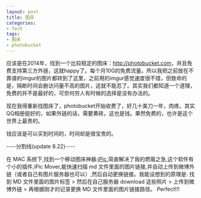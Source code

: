 ```yaml
---
layout: post
title: 图床
categories:
- Tech
tags:
- 图床
- photobucket
---
```


应该是在2014年，找到一个比较稳定的图床：<http://photobucket.com>，并且免费支持第三方外链，这就happy了。每个月10G的免费流量。所以我把之前放在不靠谱的imgur的图片都转到了这里，之前用的imgur感觉速度很不错，但致命的是，隔断时间会删访问量不高的图片，这就不能忍了。其实我们都知道一个道理，免费的并不是最好的，可奈何穷人有时候的选择是没有办法的。

现在我得重新找图床了，photobucket开始收费了，好几十美刀一年，肉疼。其实QQ相册挺好的，如果外链的话，需要黄砖，这也是钱。果然免费的，也许是这个世界上最贵的。

钱应该是可以买到时间的，时间却是很宝贵的。

----分割线(update 8.22)----

在 MAC 系统下,找到一个移动图床神器:[iPic](https://toolinbox.net/iPic/),简直解决了我的燃眉之急,这个软件有个小的插件,iPic Mover,能快速扫描 md 文件里面的图片链接,并自动上传到微博外链（或者自己有图片服务器也可以）,然后自动更换链接。我能设想到的原理是: 找到 MD 文件里面的图片标签 > 然后在自己服务器 download 这些照片 > 上传到微博外链 > 再根据刚才的记录更换 MD 文件里面的图片链接路径。 Perfect!!!
